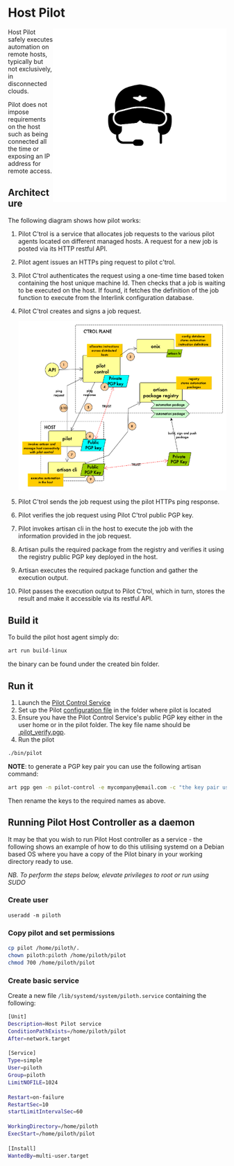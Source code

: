 # Host Pilot

<img src="https://github.com/southwinds-io/piloth/raw/main/pilot.png" width="400" align="right"/>

Host Pilot safely executes automation on remote hosts, typically but not exclusively, in disconnected clouds.

Pilot does not impose requirements on the host such as being connected all the time or exposing an IP address for remote access.

## Architecture

The following diagram shows how pilot works:

1. Pilot C'trol is a service that allocates job requests to the various pilot agents located on different managed hosts. A request for a new job is posted via its HTTP restful API.
2. Pilot agent issues an HTTPs ping request to pilot c'trol.
3. Pilot C'trol authenticates the request using a one-time time based token containing the host unique machine Id. Then checks that a job is waiting to be executed on the host. If found, it fetches the definition of the job function to execute from the Interlink configuration database.
4. Pilot C'trol creates and signs a job request.

   ![architecture](docs/piloth.png)

5. Pilot C'trol sends the job request using the pilot HTTPs ping response.
6. Pilot verifies the job request using Pilot C'trol public PGP key.
7. Pilot invokes artisan cli in the host to execute the job with the information provided in the job request.
8. Artisan pulls the required package from the registry and verifies it using the registry public PGP key deployed in the host.
9. Artisan executes the required package function and gather the execution output.
10. Pilot passes the execution output to Pilot C'trol, which in turn, stores the result and make it accessible via its restful API.

## Build it

To build the pilot host agent simply do:

```bash
art run build-linux
```

the binary can be found under the created bin folder.

## Run it

1. Launch the [Pilot Control Service](https://southwinds.dev/tree/develop/pilotctl/docker)
2. Set up the Pilot [configuration file](.pilot) in the folder where pilot is located
3. Ensure you have the Pilot Control Service's public PGP key either in the user home or in the pilot folder. The key file name should be [.pilot_verify.pgp](.pilot_verify.pgp).
4. Run the pilot

```bash
./bin/pilot
```

**NOTE**: to generate a PGP key pair you can use the following artisan command:

```bash
art pgp gen -n pilot-control -e mycompany@email.com -c "the key pair used by pilotctl service"
```

Then rename the keys to the required names as above.

## Running Pilot Host Controller as a daemon

It may be that you wish to run Pilot Host controller as a service - the following shows an example of how to do this utilising systemd on a Debian based OS where you have a copy of the Pilot binary in your working directory ready to use.

*NB. To perform the steps below, elevate privileges to root or run using SUDO*

### Create user

```
useradd -m piloth
```

### Copy pilot and set permissions

```bash
cp pilot /home/piloth/.
chown piloth:piloth /home/piloth/pilot
chmod 700 /home/piloth/pilot
```

### Create basic service

Create a new file `/lib/systemd/system/piloth.service` containing the following:

```bash
[Unit]
Description=Host Pilot service
ConditionPathExists=/home/piloth/pilot
After=network.target
 
[Service]
Type=simple
User=piloth
Group=piloth
LimitNOFILE=1024

Restart=on-failure
RestartSec=10
startLimitIntervalSec=60

WorkingDirectory=/home/piloth
ExecStart=/home/piloth/pilot

[Install]
WantedBy=multi-user.target
```
